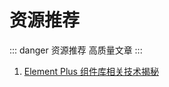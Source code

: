 # 资源推荐

::: danger 资源推荐
高质量文章
:::

1. [Element Plus 组件库相关技术揭秘](https://juejin.cn/post/7143196940992413709#heading-22)
